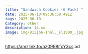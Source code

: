 ```yaml
---
title: "Sandwich Cookies (6 Pack) "
date: 2025-06-10T09:36:58.491Z
tags: 2025-06-10
Category: other
description: 14.xx
image: img/81ijb6-1hnl._sl1500_.jpg
---
```

https://amzlink.to/az0998ifoY3cs ad